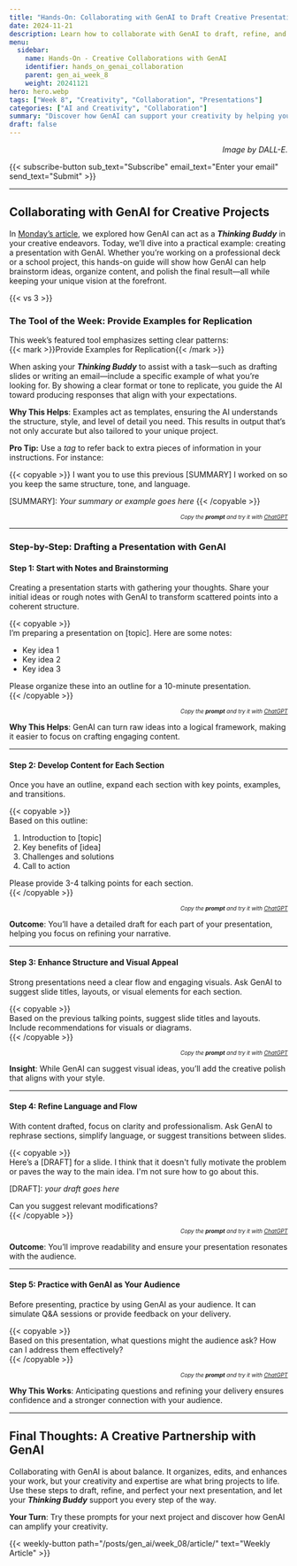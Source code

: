 ```yaml
---  
title: "Hands-On: Collaborating with GenAI to Draft Creative Presentations"  
date: 2024-11-21  
description: Learn how to collaborate with GenAI to draft, refine, and enhance presentations, showcasing the potential of AI in the creative process.  
menu:  
  sidebar:  
    name: Hands-On - Creative Collaborations with GenAI  
    identifier: hands_on_genai_collaboration  
    parent: gen_ai_week_8  
    weight: 20241121  
hero: hero.webp  
tags: ["Week 8", "Creativity", "Collaboration", "Presentations"]  
categories: ["AI and Creativity", "Collaboration"]  
summary: "Discover how GenAI can support your creativity by helping you brainstorm, structure, and refine presentations. This hands-on guide highlights GenAI’s role as your collaborative partner."  
draft: false  
---
```


<p style="text-align: right;">  
<em>Image by DALL-E.</em>  
</p>

{{< subscribe-button sub_text="Subscribe" email_text="Enter your email" send_text="Submit" >}}

---

## Collaborating with GenAI for Creative Projects

In [Monday’s article](/posts/gen_ai/week_08/article/), we explored how GenAI can act as a ***Thinking Buddy*** in your creative endeavors. Today, we’ll dive into a practical example: creating a presentation with GenAI. Whether you’re working on a professional deck or a school project, this hands-on guide will show how GenAI can help brainstorm ideas, organize content, and polish the final result—all while keeping your unique vision at the forefront.

{{< vs 3 >}}

### The Tool of the Week: Provide Examples for Replication  

This week’s featured tool emphasizes setting clear patterns:  
{{< mark >}}Provide Examples for Replication{{< /mark >}}  

When asking your ***Thinking Buddy*** to assist with a task—such as drafting slides or writing an email—include a specific example of what you’re looking for. By showing a clear format or tone to replicate, you guide the AI toward producing responses that align with your expectations.  

**Why This Helps**: Examples act as templates, ensuring the AI understands the structure, style, and level of detail you need. This results in output that’s not only accurate but also tailored to your unique project.  

**Pro Tip:** Use a _tag_ to refer back to extra pieces of information in your instructions. For instance:

{{< copyable >}}
I want you to use this previous [SUMMARY] I worked on so you keep the same structure, tone, and language.

[SUMMARY]:
_Your summary or example goes here_
{{< /copyable >}}

<p style="text-align: right; font-size: 10px;">  
<em>Copy the <b>prompt</b> and try it with <a href="https://chatgpt.com">ChatGPT</a></em>  
</p> 


---

### Step-by-Step: Drafting a Presentation with GenAI  

#### Step 1: Start with Notes and Brainstorming  

Creating a presentation starts with gathering your thoughts. Share your initial ideas or rough notes with GenAI to transform scattered points into a coherent structure.  

{{< copyable >}}  
I’m preparing a presentation on [topic]. Here are some notes:  
- Key idea 1  
- Key idea 2  
- Key idea 3  

Please organize these into an outline for a 10-minute presentation.  
{{< /copyable >}}  

<p style="text-align: right; font-size: 10px;">  
<em>Copy the <b>prompt</b> and try it with <a href="https://chatgpt.com">ChatGPT</a></em>  
</p>  

**Why This Helps**: GenAI can turn raw ideas into a logical framework, making it easier to focus on crafting engaging content.  

---

#### Step 2: Develop Content for Each Section  

Once you have an outline, expand each section with key points, examples, and transitions.  

{{< copyable >}}  
Based on this outline:  
1. Introduction to [topic]  
2. Key benefits of [idea]  
3. Challenges and solutions  
4. Call to action  

Please provide 3-4 talking points for each section.  
{{< /copyable >}}  

<p style="text-align: right; font-size: 10px;">  
<em>Copy the <b>prompt</b> and try it with <a href="https://chatgpt.com">ChatGPT</a></em>  
</p>  

**Outcome**: You’ll have a detailed draft for each part of your presentation, helping you focus on refining your narrative.  

---

#### Step 3: Enhance Structure and Visual Appeal  

Strong presentations need a clear flow and engaging visuals. Ask GenAI to suggest slide titles, layouts, or visual elements for each section.  

{{< copyable >}}  
Based on the previous talking points, suggest slide titles and layouts. Include recommendations for visuals or diagrams.  
{{< /copyable >}}  

<p style="text-align: right; font-size: 10px;">  
<em>Copy the <b>prompt</b> and try it with <a href="https://chatgpt.com">ChatGPT</a></em>  
</p>  

**Insight**: While GenAI can suggest visual ideas, you’ll add the creative polish that aligns with your style.  

---

#### Step 4: Refine Language and Flow  

With content drafted, focus on clarity and professionalism. Ask GenAI to rephrase sections, simplify language, or suggest transitions between slides.  

{{< copyable >}}  
Here’s a [DRAFT] for a slide. I think that it doesn't fully motivate the problem or paves the way to the main idea. I'm not sure how to go about this.

[DRAFT]:
_your draft goes here_  

Can you suggest relevant modifications?  
{{< /copyable >}}  

<p style="text-align: right; font-size: 10px;">  
<em>Copy the <b>prompt</b> and try it with <a href="https://chatgpt.com">ChatGPT</a></em>  
</p>  

**Outcome**: You’ll improve readability and ensure your presentation resonates with the audience.  

---

#### Step 5: Practice with GenAI as Your Audience  

Before presenting, practice by using GenAI as your audience. It can simulate Q&A sessions or provide feedback on your delivery.  

{{< copyable >}}  
Based on this presentation, what questions might the audience ask? How can I address them effectively?  
{{< /copyable >}}  

<p style="text-align: right; font-size: 10px;">  
<em>Copy the <b>prompt</b> and try it with <a href="https://chatgpt.com">ChatGPT</a></em>  
</p>  

**Why This Works**: Anticipating questions and refining your delivery ensures confidence and a stronger connection with your audience.  

---

## Final Thoughts: A Creative Partnership with GenAI  

Collaborating with GenAI is about balance. It organizes, edits, and enhances your work, but your creativity and expertise are what bring projects to life. Use these steps to draft, refine, and perfect your next presentation, and let your ***Thinking Buddy*** support you every step of the way.  

**Your Turn**: Try these prompts for your next project and discover how GenAI can amplify your creativity.  

{{< weekly-button path="/posts/gen_ai/week_08/article/" text="Weekly Article" >}}  